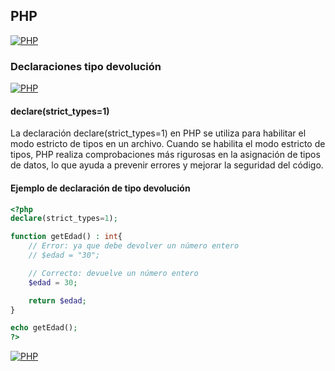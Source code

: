 ## PHP
[![PHP](https://img.shields.io/badge/PHP-787CB5?style=for-the-badge&logo=php&logoColor=white&labelColor=101010)](https://github.com/Alberto-mt/PHP/blob/main/PHP/Apuntes/index.md)

### Declaraciones tipo devolución
[![PHP](https://img.shields.io/badge/Declaraciones_tipo_devolucion-447ac0?style=for-the-badge&logo=php&logoColor=white&labelColor=101010)](https://github.com/Alberto-mt/PHP/blob/main/PHP/Apuntes/categories/Declaraciones_tipo_devolucion.md)

#### declare(strict_types=1)
La declaración declare(strict_types=1) en PHP se utiliza para habilitar el modo estricto de tipos en un archivo. Cuando se habilita el modo estricto de tipos, PHP realiza comprobaciones más rigurosas en la asignación de tipos de datos, lo que ayuda a prevenir errores y mejorar la seguridad del código.

#### Ejemplo de declaración de tipo devolución
```php
<?php
declare(strict_types=1);

function getEdad() : int{
	// Error: ya que debe devolver un número entero
	// $edad = "30";

	// Correcto: devuelve un número entero
	$edad = 30;

	return $edad;
}

echo getEdad();
?>
```

[![PHP](https://img.shields.io/badge/Declaraciones_tipo_devolucion-447ac0?style=for-the-badge&label=&#9650;&logoColor=white&labelColor=101010)](https://github.com/Alberto-mt/PHP/blob/main/PHP/Apuntes/categories/Declaraciones_tipo_devolucion.md)
